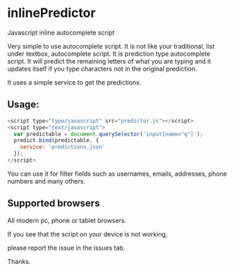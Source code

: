 # inlinePredictor
Javascript inline autocomplete script

Very simple to use autocomplete script.
It is not like your traditional, list under textbox, autocomplete script.
It is prediction type autocomplete script. It will predict the remaining letters
of what you are typing and it updates itself if you type characters not in the original
prediction.

It uses a simple service to get the predictions.

## Usage:
```javascript
<script type="type/javascript" src="predictor.js"></script>
<script type="text/javascript">
  var predictable = document.querySelector('input[name="q"]');
  predict.bind(predictable, {
    service: 'predictions.json'
  });
</script>
```
You can use it for filter fields such as usernames, emails, addresses,
phone numbers and many others.

## Supported browsers
All modern pc, phone or tablet browsers.

If you see that the script on your device is not working, 

please report the issue in the issues tab.

Thanks.
